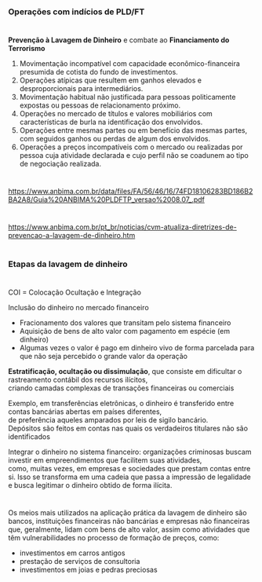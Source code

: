 
### Operações com indícios de PLD/FT

#

**Prevenção à Lavagem de Dinheiro** e combate ao **Financiamento do Terrorismo**

1. Movimentação incompatível com capacidade econômico-financeira presumida de cotista do fundo de investimentos.
2. Operações atípicas que resultem em ganhos elevados e desproporcionais para intermediários.
3. Movimentação habitual não justificada para pessoas politicamente expostas ou pessoas de relacionamento próximo.
4. Operações no mercado de títulos e valores mobiliários com características de burla na identificação dos envolvidos.
5. Operações entre mesmas partes ou em benefício das mesmas partes, com seguidos ganhos ou perdas de algum dos envolvidos.
6. Operações a preços incompatíveis com o mercado ou realizadas por pessoa cuja atividade declarada e cujo perfil não se coadunem ao tipo de negociação realizada.

#

https://www.anbima.com.br/data/files/FA/56/46/16/74FD18106283BD186B2BA2A8/Guia%20ANBIMA%20PLDFTP_versao%2008.07_.pdf

#

https://www.anbima.com.br/pt_br/noticias/cvm-atualiza-diretrizes-de-prevencao-a-lavagem-de-dinheiro.htm

#

#

### Etapas da lavagem de dinheiro

#

COI = Colocação Ocultação e Integração

Inclusão do dinheiro no mercado financeiro

- Fracionamento dos valores que transitam pelo sistema financeiro 
- Aquisição de bens de alto valor com pagamento em espécie (em dinheiro)
- Algumas vezes o valor é pago em dinheiro vivo de forma parcelada para que não seja percebido o grande valor da operação


**Estratificação, ocultação ou dissimulação**, que consiste em dificultar o rastreamento contábil dos recursos ilícitos,\
criando camadas complexas de transações financeiras ou comerciais

Exemplo, em transferências eletrônicas, o dinheiro é transferido entre contas bancárias abertas em países diferentes,\
de preferência aqueles amparados por leis de sigilo bancário.\
Depósitos são feitos em contas nas quais os verdadeiros titulares não são identificados


Integrar o dinheiro no sistema financeiro: organizações criminosas buscam investir em empreendimentos que facilitem suas atividades,\
como, muitas vezes, em empresas e sociedades que prestam contas entre si. Isso se transforma em uma cadeia que passa a impressão de legalidade\
e busca legitimar o dinheiro obtido de forma ilícita.

#

#

Os meios mais utilizados na aplicação prática da lavagem de dinheiro são bancos, instituições financeiras não bancárias e empresas não financeiras\
que, geralmente, lidam com bens de alto valor, assim como atividades que têm vulnerabilidades no processo de formação de preços, como:

- investimentos em carros antigos
- prestação de serviços de consultoria
- investimentos em joias e pedras preciosas

































